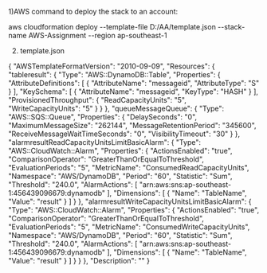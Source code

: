 
1)AWS command to deploy the stack to an account:

aws cloudformation deploy --template-file D:/AA/template.json --stack-name AWS-Assignment --region ap-southeast-1


2) template.json

{
  "AWSTemplateFormatVersion": "2010-09-09",
  "Resources": {
    "tableresult": {
      "Type": "AWS::DynamoDB::Table",
      "Properties": {
        "AttributeDefinitions": [
          {
            "AttributeName": "messageid",
            "AttributeType": "S"
          }
        ],
        "KeySchema": [
          {
            "AttributeName": "messageid",
            "KeyType": "HASH"
          }
        ],
        "ProvisionedThroughput": {
          "ReadCapacityUnits": "5",
          "WriteCapacityUnits": "5"
        }
      }
    },
    "queueMessageQueue": {
      "Type": "AWS::SQS::Queue",
      "Properties": {
        "DelaySeconds": "0",
        "MaximumMessageSize": "262144",
        "MessageRetentionPeriod": "345600",
        "ReceiveMessageWaitTimeSeconds": "0",
        "VisibilityTimeout": "30"
      }
    },
    "alarmresultReadCapacityUnitsLimitBasicAlarm": {
      "Type": "AWS::CloudWatch::Alarm",
      "Properties": {
        "ActionsEnabled": "true",
        "ComparisonOperator": "GreaterThanOrEqualToThreshold",
        "EvaluationPeriods": "5",
        "MetricName": "ConsumedReadCapacityUnits",
        "Namespace": "AWS/DynamoDB",
        "Period": "60",
        "Statistic": "Sum",
        "Threshold": "240.0",
        "AlarmActions": [
          "arn:aws:sns:ap-southeast-1:456439096679:dynamodb"
        ],
        "Dimensions": [
          {
            "Name": "TableName",
            "Value": "result"
          }
        ]
      }
    },
    "alarmresultWriteCapacityUnitsLimitBasicAlarm": {
      "Type": "AWS::CloudWatch::Alarm",
      "Properties": {
        "ActionsEnabled": "true",
        "ComparisonOperator": "GreaterThanOrEqualToThreshold",
        "EvaluationPeriods": "5",
        "MetricName": "ConsumedWriteCapacityUnits",
        "Namespace": "AWS/DynamoDB",
        "Period": "60",
        "Statistic": "Sum",
        "Threshold": "240.0",
        "AlarmActions": [
          "arn:aws:sns:ap-southeast-1:456439096679:dynamodb"
        ],
        "Dimensions": [
          {
            "Name": "TableName",
            "Value": "result"
          }
        ]
      }
    }
  },
  "Description": ""
}